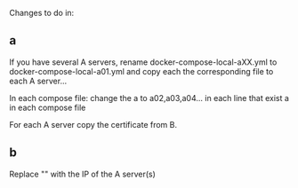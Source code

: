 Changes to do in:

## a

If you have several A servers, rename docker-compose-local-aXX.yml to docker-compose-local-a01.yml and copy each the corresponding file to each A server...

In each compose file: change the a<XX> to a02,a03,a04... in each line that exist a<XX> in each compose file

For each A server copy the certificate from B.


## b

Replace "<ip of aXX server>" with the IP of the A server(s)
